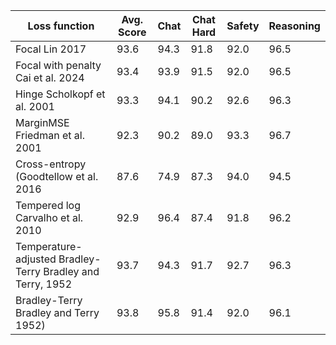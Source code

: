 | Loss function | Avg. Score | Chat | Chat Hard | Safety | Reasoning |
| --- | --- | --- | --- | --- | --- |
| Focal Lin 2017 | 93.6 | 94.3 | 91.8 | 92.0 | 96.5 |
| Focal with penalty Cai et al. 2024 | 93.4 | 93.9 | 91.5 | 92.0 | 96.5 |
| Hinge Scholkopf et al. 2001 | 93.3 | 94.1 | 90.2 | 92.6 | 96.3 |
| MarginMSE Friedman et al. 2001 | 92.3 | 90.2 | 89.0 | 93.3 | 96.7 |
| Cross-entropy (Goodtellow et al. 2016 | 87.6 | 74.9 | 87.3 | 94.0 | 94.5 |
| Tempered log Carvalho et al. 2010 | 92.9 | 96.4 | 87.4 | 91.8 | 96.2 |
| Temperature-adjusted Bradley-Terry Bradley and Terry, 1952 | 93.7 | 94.3 | 91.7 | 92.7 | 96.3 |
| Bradley-Terry Bradley and Terry 1952) | 93.8 | 95.8 | 91.4 | 92.0 | 96.1 |
